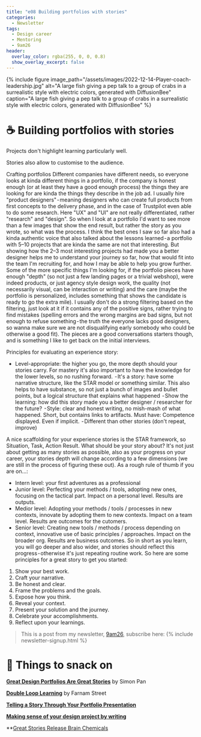 ```yaml
---
title: "e08 Building portfolios with stories"
categories:
  - Newsletter
tags:
  - Design career
  - Mentoring
  - 9am26
header:
  overlay_color: rgba(255, 0, 0, 0.8)
  show_overlay_excerpt: false
---
```



{% include figure image_path="/assets/images/2022-12-14-Player-coach-leadership.jpg" alt="A large fish giving a pep talk to a group of crabs in a surrealistic style with electric colors, generated with DiffusionBee" caption="A large fish giving a pep talk to a group of crabs in a surrealistic style with electric colors, generated with DiffusionBee" %}

# ☕ Building portfolios with stories

Projects don't highlight learning particularly well.

Stories also allow to customise to the audience.


Crafting portfolios
Different companies have different needs, so everyone looks at kinda different things in a portfolio, if the company is honest enough (or at least they have a good enough process) the things they are looking for are kinda the things they describe in the job ad. I usually hire "product designers" - meaning designers who can create full products from first concepts to the delivery phase, and in the case of Trustpilot even able to do some research. Here "UX" and "UI" are not really differentiated, rather "research" and "design". So when I look at a portfolio I'd want to see more than a few images that show the end result, but rather the story as you wrote, so what was the process. I think the best ones I saw so far also had a kinda authentic voice that also talked about the lessons learned - a portfolio with 5–10 projects that are kinda the same are not that interesting. But showing how the 2–3 most interesting projects had made you a better designer helps me to understand your journey so far, how that would fit into the team I'm recruiting for, and how I may be able to help you grow further. Some of the more specific things I'm looking for, if the portfolio pieces have enough "depth" (so not just a few landing pages or a trivial webshop), were indeed products, or just agency style design work, the quality (not necessarily visual, can be interaction or writing) and the care (maybe the portfolio is personalized, includes something that shows the candidate is ready to go the extra mile). I usually don't do a strong filtering based on the filtering, just look at it if it contains any of the positive signs, rather trying to find mistakes (spelling errors and the wrong margins are bad signs, but not enough to refuse something - the truth the everyone lacks good designers, so wanna make sure we are not disqualifying early somebody who could be otherwise a good fit). The pieces are a good conversations starters though, and is something I like to get back on the initial interviews.

Principles for evaluating an experience story:
- Level-appropriate: the higher you go, the more depth should your stories carry. For mastery it's also important to have the knowledge for the lower levels, so no rushing forward.
 - It's a story: have some narrative structure, like the STAR model or something similar. This also helps to have substance, so not just a bunch of images and bullet points, but a logical structure that explains what happened
 - Show the learning: how did this story made you a better designer / researcher for the future?
 - Style: clear and honest writing, no mish-mash of what happened. Short, but contains links to artifacts.
Must have:
Competence displayed. Even if implicit.
 - Different than other stories (don't repeat, improve)

A nice scaffolding for your experience stories is the STAR framework, so Situation, Task, Action Result.
What should be your story about? It's not just about getting as many stories as possible, also as your progress on your career, your stories depth will change according to a few dimensions (we are still in the process of figuring these out).
As a rough rule of thumb if you are on…:
- Intern level: your first adventures as a professional
- Junior level: Perfecting your methods / tools, adopting new ones, focusing on the tactical part. Impact on a personal level. Results are outputs.
- Medior level: Adopting your methods / tools / processes in new contexts, innovate by adopting them to new contexts. Impact on a team level. Results are outcomes for the cutomers.
- Senior level: Creating new tools / methods / process depending on context, innovative use of basic principles / approaches. Impact on the broader org. Results are business outcomes.
So in short as you learn, you will go deeper and also wider, and stories should reflect this progress - otherwise it's just repeating routine work.
So here are some principles for a great story to get you started:
1. Show your best work.
2. Craft your narrative.
3. Be honest and clear.
4. Frame the problems and the goals.
5. Expose how you think.
6. Reveal your context. 
7. Present your solution and the journey.
8. Celebrate your accomplishments.
9. Reflect upon your learnings.

> This is a post from my newsletter, [9am26](https://polgarp.com/categories/newsletter/), subscribe here:
> {% include newsletter-signup.html %}

# 🍪 Things to snack on

**[Great Design Portfolios Are Great Stories](https://medium.com/interactive-mind/great-design-portfolios-are-great-stories-7bb2617cd7ab)** by Simon Pan

**[Double Loop Learning](https://fs.blog/2018/06/double-loop-learning/)** by Farnam Street

**[Telling a Story Through Your Portfolio Presentation](https://www.uxmatters.com/mt/archives/2019/06/telling-a-story-through-your-portfolio-presentation.php)**

**[Making sense of your design project by writing ](https://buditanrim.co/2020/making-sense-of-your-design-project-by-writing/)**

**[Great Stories Release Brain Chemicals](https://www.blog.theteamw.com/2016/05/11/the-next-100-things-you-need-to-know-about-people-114-great-stories-release-brain-chemicals/)
